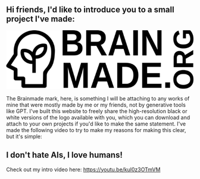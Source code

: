 ## Hi friends, I'd like to introduce you to a small project I've made:

<picture>
  <source media="(prefers-color-scheme: dark)" srcset="/docs/white-logo.svg">
  <source media="(prefers-color-scheme: light)" srcset="/docs/black-logo.svg">
  <img alt="Humanmade mark." src="/docs/black-logo.svg">
</picture>

The Brainmade mark, here, is something I will be attaching to any works of mine that were mostly made by me or my friends, not by generative tools like GPT. I've built this website to freely share the high-resolution black or white versions of the logo available with you, which you can download and attach to your own projects if you'd like to make the same statement.
I've made the following video to try to make my reasons for making this clear, but it's simple:

## I don't hate AIs, I love humans!

Check out my intro video here: https://youtu.be/kul0z3OTmVM
